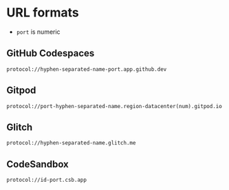 # URL formats

- `port` is numeric

## GitHub Codespaces

`protocol://hyphen-separated-name-port.app.github.dev`

## Gitpod

`protocol://port-hyphen-separated-name.region-datacenter(num).gitpod.io`

## Glitch

`protocol://hyphen-separated-name.glitch.me`

## CodeSandbox

`protocol://id-port.csb.app`
